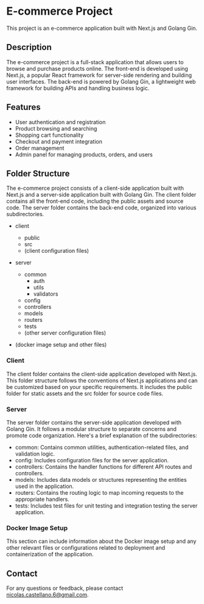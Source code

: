 # E-commerce Project

This project is an e-commerce application built with Next.js and Golang Gin.

## Description

The e-commerce project is a full-stack application that allows users to browse and purchase products online. The front-end is developed using Next.js, a popular React framework for server-side rendering and building user interfaces. The back-end is powered by Golang Gin, a lightweight web framework for building APIs and handling business logic.

## Features

- User authentication and registration
- Product browsing and searching
- Shopping cart functionality
- Checkout and payment integration
- Order management
- Admin panel for managing products, orders, and users

## Folder Structure

The e-commerce project consists of a client-side application built with Next.js and a server-side application built with Golang Gin. The client folder contains all the front-end code, including the public assets and source code. The server folder contains the back-end code, organized into various subdirectories.


* client
    * public
    * src
    * (client configuration files)
    
* server
    * common
        * auth
        * utils
        * validators
    * config
    * controllers
    * models
    * routers
    * tests
    * (other server configuration files)
* (docker image setup and other files)

### Client

The client folder contains the client-side application developed with Next.js. This folder structure follows the conventions of Next.js applications and can be customized based on your specific requirements. It includes the public folder for static assets and the src folder for source code files.

### Server

The server folder contains the server-side application developed with Golang Gin. It follows a modular structure to separate concerns and promote code organization. Here's a brief explanation of the subdirectories:

- common: Contains common utilities, authentication-related files, and validation logic.
- config: Includes configuration files for the server application.
- controllers: Contains the handler functions for different API routes and controllers.
- models: Includes data models or structures representing the entities used in the application.
- routers: Contains the routing logic to map incoming requests to the appropriate handlers.
- tests: Includes test files for unit testing and integration testing the server application.

### Docker Image Setup

This section can include information about the Docker image setup and any other relevant files or configurations related to deployment and containerization of the application.

## Contact

For any questions or feedback, please contact nicolas.castellano.6@gmail.com.